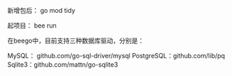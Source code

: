 
新增包后：
go mod tidy

起项目：
bee run


在beego中，目前支持三种数据库驱动，分别是：

MySQL： github.com/go-sql-driver/mysql
PostgreSQL：github.com/lib/pq
Sqlite3：github.com/mattn/go-sqlite3